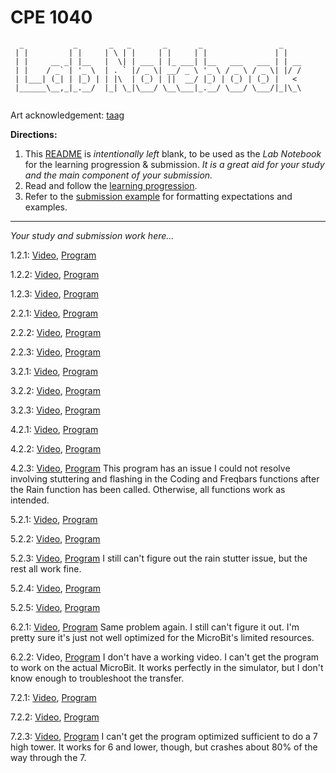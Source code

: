 # CPE 1040
```
  _           _       _   _       _       _                 _    
 | |         | |     | \ | |     | |     | |               | |   
 | |     __ _| |__   |  \| | ___ | |_ ___| |__   ___   ___ | | __
 | |    / _` | '_ \  | . ` |/ _ \| __/ _ \ '_ \ / _ \ / _ \| |/ /
 | |___| (_| | |_) | | |\  | (_) | ||  __/ |_) | (_) | (_) |   < 
 |______\__,_|_.__/  |_| \_|\___/ \__\___|_.__/ \___/ \___/|_|\_\
                                                                                                                      
```
Art acknowledgement: [taag](http://patorjk.com/software/taag/)

**Directions:** 
1. This [README](README.md) is _intentionally left_ blank, to be used as the _Lab Notebook_ for the learning progression & submission. _It is a great aid for your study and the main component of your submission._
2. Read and follow the [learning progression](learning-progression.md).
3. Refer to the [submission example](submission-example.md) for formatting expectations and examples. 
---

_Your study and submission work here..._

1.2.1: [Video](https://msudenver.yuja.com/Dashboard/Permalink?authCode=1798831905&b=3583761&linkType=video), [Program](programs/microbit-program-1-2-1.js)

1.2.2: [Video](https://msudenver.yuja.com/Dashboard/Permalink?authCode=2123561003&b=3583772&linkType=video), [Program](programs/microbit-program-1-2-2.js)

1.2.3: [Video](https://msudenver.yuja.com/Dashboard/Permalink?authCode=1060898398&b=3583785&linkType=video), [Program](programs/microbit-program-1-2-3.js)

2.2.1: [Video](https://msudenver.yuja.com/Dashboard/Permalink?authCode=457772674&b=3583795&linkType=video), [Program](programs/microbit-program-2-2-1.js)

2.2.2: [Video](https://msudenver.yuja.com/Dashboard/Permalink?authCode=393643683&b=3583800&linkType=video), [Program](programs/microbit-program-2-2-2.js)

2.2.3: [Video](https://msudenver.yuja.com/Dashboard/Permalink?authCode=1673388573&b=3583811&linkType=video), [Program](programs/microbit-program-2-2-3.js)

3.2.1: [Video](https://msudenver.yuja.com/Dashboard/Permalink?authCode=457772674&b=3583795&linkType=video), [Program](programs/microbit-program-3-2-1.js)

3.2.2: [Video](https://msudenver.yuja.com/Dashboard/Permalink?authCode=1147719203&b=3583821&linkType=video), [Program](programs/microbit-program-3-2-2.js)

3.2.3: [Video](https://msudenver.yuja.com/Dashboard/Permalink?authCode=1673388573&b=3583811&linkType=video), [Program](programs/microbit-program-3-2-3.js)

4.2.1: [Video](https://msudenver.yuja.com/Dashboard/Permalink?authCode=1087722527&b=3583829&linkType=video), [Program](programs/microbit-program-4-2-1.js)

4.2.2: [Video](https://msudenver.yuja.com/Dashboard/Permalink?authCode=1559482930&b=3583845&linkType=video), [Program](programs/microbit-program-4-2-2.js)

4.2.3: [Video](https://msudenver.yuja.com/Dashboard/Permalink?authCode=1814083210&b=3593954&linkType=video), [Program](programs/microbit-program-4-2-3.js)
This program has an issue I could not resolve involving stuttering and flashing in the Coding and Freqbars functions after the Rain function has been called. Otherwise, all
functions work as intended.

5.2.1: [Video](https://msudenver.yuja.com/Dashboard/Permalink?authCode=1963967120&b=3594135&linkType=video), [Program](programs/microbit-program-5-2-1.js)

5.2.2: [Video](https://msudenver.yuja.com/Dashboard/Permalink?authCode=1147719203&b=3583821&linkType=video), [Program](programs/microbit-program-5-2-2.js)

5.2.3: [Video](https://msudenver.yuja.com/Dashboard/Permalink?authCode=624425160&b=3594476&linkType=video), [Program](programs/microbit-program-5-2-3.js)
I still can't figure out the rain stutter issue, but the rest all work fine.

5.2.4: [Video](https://msudenver.yuja.com/Dashboard/Permalink?authCode=1307655611&b=3594502&linkType=video), [Program](programs/microbit-program-5-2-4.js)

5.2.5: [Video](https://msudenver.yuja.com/Dashboard/Permalink?authCode=1726055852&b=3594453&linkType=video), [Program](programs/microbit-program-5-2-5.js)

6.2.1: [Video](https://msudenver.yuja.com/Dashboard/Permalink?authCode=624425160&b=3594476&linkType=video), [Program](programs/microbit-program-6-2-1.js) Same problem again. I still can't figure it out. I'm pretty sure it's just not well optimized for the MicroBit's limited resources.

6.2.2: Video, [Program](programs/microbit-program-6-2-2.js) I don't have a working video. I can't get the program to work on the actual MicroBit. It works perfectly in the simulator, but I don't know enough to troubleshoot the transfer.

7.2.1: [Video](https://msudenver.yuja.com/Dashboard/Permalink?authCode=1187794795&b=3621724&linkType=video), [Program](programs/microbit-program-7-2-1.js)

7.2.2: [Video](https://msudenver.yuja.com/Dashboard/Permalink?authCode=1187794795&b=3621724&linkType=video), [Program](programs/microbit-program-7-2-2.js)

7.2.3: [Video](), [Program](programs/microbit-program-7-2-3.js) I can't get the program optimized sufficient to do a 7 high tower. It works for 6 and lower, though, but crashes about 80% of the way through the 7.
